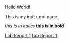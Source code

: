 Hello World!

This is my index.md page.


*this is in italics*
**this is in bold**

[Lab Report 1](lab-report-1-week-2.html)
[Lab Report 1](https://ravishende.github.io/cse15l-lab-reports/lab-report-1-week-2.html)